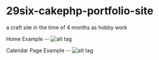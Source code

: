 # 29six-cakephp-portfolio-site
a craft site in the time of 4 months as hobby work

Home Example --
![alt tag](http://i.imgur.com/cJKMIyP.png)

Calendar Page Example --
![alt tag](http://i.imgur.com/Gz8fQGE.png)